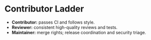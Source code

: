 
# Contributor Ladder

- **Contributor:** passes CI and follows style.
- **Reviewer:** consistent high-quality reviews and tests.
- **Maintainer:** merge rights; release coordination and security triage.
